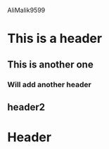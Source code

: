 AliMalik9599
# This is a header
## This is another one
### Will add another header
## header2
# Header

